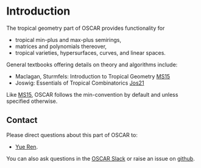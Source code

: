 # Introduction
The tropical geometry part of OSCAR provides functionality for
- tropical min-plus and max-plus semirings,
- matrices and polynomials thereover,
- tropical varieties, hypersurfaces, curves, and linear spaces.


General textbooks offering details on theory and algorithms include:
- Maclagan, Sturmfels: Introduction to Tropical Geometry [MS15](@cite)
- Joswig: Essentials of Tropical Combinatorics [Jos21](@cite)

Like [MS15](@cite), OSCAR follows the min-convention by default and unless specified otherwise.

## Contact
Please direct questions about this part of OSCAR to:
* [Yue Ren](https://www.yueren.de/).

You can also ask questions in the [OSCAR Slack](https://www.oscar-system.org/community/#slack) or raise an issue on [github](https://www.oscar-system.org/community/#how-to-report-issues).
